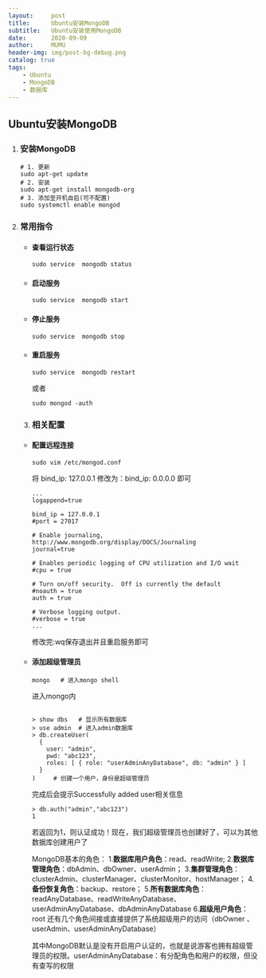 ```yaml
---
layout:     post
title:      Ubuntu安装MongoDB
subtitle:   Ubuntu安装使用MongoDB
date:       2020-09-09
author:     MUMU
header-img: img/post-bg-debug.png
catalog: true
tags:
    - Ubuntu
    - MongoDB
    - 数据库
---
```


## Ubuntu安装MongoDB

1. ### 安装MongoDB

   ```shell
   # 1. 更新
   sudo apt-get update
   # 2. 安装
   sudo apt-get install mongodb-org
   # 3. 添加至开机自启(可不配置)
   sudo systemctl enable mongod
   ```


2. ### 常用指令

   - #### 查看运行状态

     ```shell
     sudo service  mongodb status
     ```

   - #### 启动服务

     ```shell
     sudo service  mongodb start
     ```

   - #### 停止服务

     ```shell
     sudo service  mongodb stop
     ```

   - #### 重启服务

     ```shell
     sudo service  mongodb restart
     ```

     或者

     ```shell
     sudo mongod -auth
     ```

   

   3. ### 相关配置

     - #### 配置远程连接

       ```shell
       sudo vim /etc/mongod.conf
       ```

       将 bind_ip: 127.0.0.1 修改为：bind_ip: 0.0.0.0 即可

       ```shell
       ...
       logappend=true
       
       bind_ip = 127.0.0.1
       #port = 27017
       
       # Enable journaling, http://www.mongodb.org/display/DOCS/Journaling
       journal=true
       
       # Enables periodic logging of CPU utilization and I/O wait
       #cpu = true
       
       # Turn on/off security.  Off is currently the default
       #noauth = true
       auth = true
       
       # Verbose logging output.
       #verbose = true
       ...
       
       ```

       修改完:wq保存退出并且重启服务即可

     - #### 添加超级管理员

       ```shell
       mongo   # 进入mongo shell
       ```

       进入mongo内

       ```shell
       
       > show dbs   # 显示所有数据库
       > use admin  # 进入admin数据库
       > db.createUser(
         {
           user: "admin",
           pwd: "abc123",
           roles: [ { role: "userAdminAnyDatabase", db: "admin" } ]
         }
       )     # 创建一个用户，身份是超级管理员
       ```

       完成后会提示Successfully added user相关信息

       ```shell
       > db.auth("admin","abc123")
       1
       ```

       若返回为1，则认证成功！现在，我们超级管理员也创建好了，可以为其他数据库创建用户了

       MongoDB基本的角色：
       1.**数据库用户角色**：read、readWrite;
       2.**数据库管理角色**：dbAdmin、dbOwner、userAdmin；
       3.**集群管理角色**：clusterAdmin、clusterManager、clusterMonitor、hostManager；
       4.**备份恢复角色**：backup、restore；
       5.**所有数据库角色**：readAnyDatabase、readWriteAnyDatabase、userAdminAnyDatabase、dbAdminAnyDatabase
       6.**超级用户角色**：root
       还有几个角色间接或直接提供了系统超级用户的访问（dbOwner 、userAdmin、userAdminAnyDatabase）

       其中MongoDB默认是没有开启用户认证的，也就是说游客也拥有超级管理员的权限。userAdminAnyDatabase：有分配角色和用户的权限，但没有查写的权限
       

       

       

     

